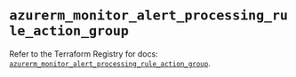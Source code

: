 # `azurerm_monitor_alert_processing_rule_action_group`

Refer to the Terraform Registry for docs: [`azurerm_monitor_alert_processing_rule_action_group`](https://registry.terraform.io/providers/hashicorp/azurerm/4.30.0/docs/resources/monitor_alert_processing_rule_action_group).
